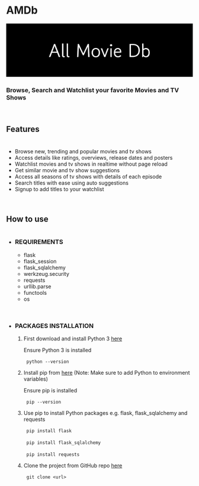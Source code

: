 # AMDb 
![](./static/All_Movie_Db.png)

### Browse, Search and Watchlist your favorite Movies and TV Shows    
  
<br>

## Features
#
- Browse new, trending and popular movies and tv shows
- Access details like ratings, overviews, release dates and posters
- Watchlist movies and tv shows in realtime without page reload
- Get similar movie and tv show suggestions
- Access all seasons of tv shows with details of each episode
- Search titles with ease using auto suggestions
- Signup to add titles to your watchlist

<br>

## How to use
#
- ### REQUIREMENTS
    - flask
    - flask_session 
    - flask_sqlalchemy
    - werkzeug.security
    - requests
    - urllib.parse
    - functools
    - os

<br>

- ### PACKAGES INSTALLATION
    1. First download and install Python 3 [here](https://www.python.org/downloads/)

        Ensure Python 3 is installed

            python --version

    2. Install pip from [here](https://pip.pypa.io/en/stable/installation/) (Note: Make sure to add Python to environment variables)
    
        Ensure pip is installed

            pip --version
    


    3. Use pip to install Python packages e.g. flask, flask_sqlalchemy and requests

            pip install flask

            pip install flask_sqlalchemy

            pip install requests
            
    
    4. Clone the project from GitHub repo [here]()

            git clone <url>



